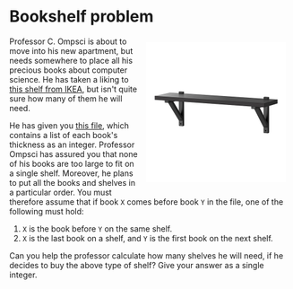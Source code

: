 # Bookshelf problem

<img src="bookshelf.JPG" align="right" width="250px" style="margin: 10px;">

Professor C. Ompsci is about to move into his new apartment, but needs somewhere
to place all his precious books about computer science. He has taken a liking
to [this shelf from IKEA](https://www.ikea.com/no/no/catalog/products/S39007500/),
but isn't quite sure how many of them he will need.

He has given you [this file](./input), which contains a list of each book's
thickness as an integer. Professor Ompsci has assured you that none of his
books are too large to fit on a single shelf. Moreover, he plans to put all the
books and shelves in a particular order. You must therefore assume that if book
`X` comes before book `Y` in the file, one of the following must hold:

1. `X` is the book before `Y` on the same shelf.
2. `X` is the last book on a shelf, and `Y` is the first book on the next shelf.

Can you help the professor calculate how many shelves he will need, if he
decides to buy the above type of shelf? Give your answer as a single integer.
